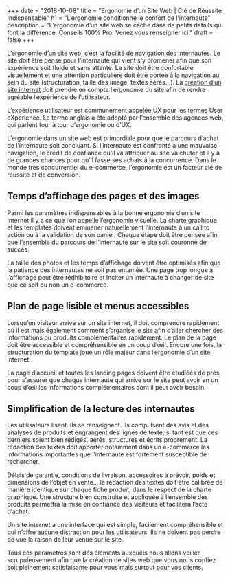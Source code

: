 +++
date = "2018-10-08"
title = "Ergonomie d’un Site Web | Clé de Réussite Indispensable"
h1 = "L’ergonomie conditionne le confort de l’internaute"
description = "L’ergonomie d’un site web se cache dans de petits détails qui font la différence. Conseils 100% Pro. Venez vous renseigner ici."
draft = false
+++

L’ergonomie d’un site web, c’est la facilité de navigation des internautes. Le site doit être pensé pour l’internaute qui vient s’y promener afin que son expérience soit fluide et sans attente. Le site doit être confortable visuellement et une attention particulière doit être portée à la navigation au sein du site (structuration, taille des image, textes aérés…). La [création d’un site internet](/site) doit prendre en compte l’ergonomie du site afin de rendre agréable l’expérience de l’utilisateur. 

L’expérience utilisateur est communément appelée UX pour les termes User eXperience. Le terme anglais a été adopté par l’ensemble des agences web, qui parlent tour à tour d’ergonomie ou d’UX.

L’ergonomie dans un site web est primordiale pour que le parcours d’achat de l’internaute soit concluant. Si l’internaute est confronté à une mauvaise navigation, le crédit de confiance qu’il va attribuer au site va chuter et il y a de grandes chances pour qu’il fasse ses achats à la concurrence. Dans le monde très concurrentiel du e-commerce, l’ergonomie est un facteur clé de réussite et de conversion.

## Temps d’affichage des pages et des images

Parmi les paramètres indispensables à la bonne ergonomie d’un site internet il y a ce que l’on appelle l’ergonomie visuelle. La charte graphique et les templates doivent emmener naturellement l’internaute à un call to action ou à la validation de son panier. Chaque étape doit être pensée afin que l’ensemble du parcours de l’internaute sur le site soit couronné de succès. 

La taille des photos et les temps d’affichage doivent être optimisés afin que la patience des internautes ne soit pas entamée. Une page trop longue à l’affichage peut être rédhibitoire et inciter un internaute à changer de site que ce soit ou non un e-commerce. 

## Plan de page lisible et menus accessibles

Lorsqu’un visiteur arrive sur un site internet, il doit comprendre rapidement où il est mais également comment s’organise le site afin d’aller chercher des informations ou produits complémentaires rapidement. Le plan de la page doit être accessible et compréhensible en un coup d’œil. Encore une fois, la structuration du template joue un rôle majeur dans l’ergonomie d’un site internet.

La page d’accueil et toutes les landing pages doivent être étudiées de près pour s’assurer que chaque internaute qui arrive sur le site peut avoir en un coup d’œil les informations complémentaires dont il peut avoir besoin.

## Simplification de la lecture des internautes

Les utilisateurs lisent. Ils se renseignent. Ils compulsent des avis et des analyses de produits et engrangent des lignes de texte, si tant est que ces derniers soient bien rédigés, aérés, structurés et écrits proprement. La rédaction des textes doit apporter notamment dans un e-commerce les informations importantes que l’internaute est fortement susceptible de rechercher. 

Délais de garantie, conditions de livraison, accessoires à prévoir, poids et dimensions de l’objet en vente… la rédaction des textes doit être calibrée de manière identique sur chaque fiche produit, dans le respect de la charte graphique. Une structure bien construite et appliquée à l’ensemble des produits permettra la mise en confiance des visiteurs et facilitera l’acte d’achat.

Un site internet a une interface qui est simple, facilement compréhensible et qui n’offre aucune distraction pour les utilisateurs. Ils ne doivent pas perdre de vue la raison de leur venue sur le site. 

Tous ces paramètres sont des éléments auxquels nous allons veiller scrupuleusement afin que la création de sites web que vous nous confiez soit pleinement satisfaisante pour vous mais surtout pour vos clients.